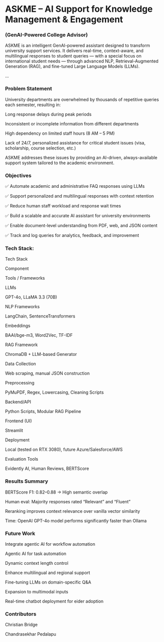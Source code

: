 # ASKME – AI Support for Knowledge Management & Engagement
### (GenAI-Powered College Advisor)

ASKME is an intelligent GenAI-powered assistant designed to transform university support services. It delivers real-time, context-aware, and multilingual responses to student queries — with a special focus on international student needs — through advanced NLP, Retrieval-Augmented Generation (RAG), and fine-tuned Large Language Models (LLMs).

... 

### Problem Statement

University departments are overwhelmed by thousands of repetitive queries each semester, resulting in:

Long response delays during peak periods

Inconsistent or incomplete information from different departments

High dependency on limited staff hours (8 AM – 5 PM)

Lack of 24/7, personalized assistance for critical student issues (visa, scholarship, course selection, etc.)

ASKME addresses these issues by providing an AI-driven, always-available support system tailored to the academic environment.  

### Objectives

✅ Automate academic and administrative FAQ responses using LLMs

✅ Support personalized and multilingual responses with context retention

✅ Reduce human staff workload and response wait times

✅ Build a scalable and accurate AI assistant for university environments

✅ Enable document-level understanding from PDF, web, and JSON content

✅ Track and log queries for analytics, feedback, and improvement

### Tech Stack: 

Tech Stack

Component

Tools / Frameworks

LLMs

GPT-4o, LLaMA 3.3 (70B)

NLP Frameworks

LangChain, SentenceTransformers

Embeddings

BAAI/bge-m3, Word2Vec, TF-IDF

RAG Framework

ChromaDB + LLM-based Generator

Data Collection

Web scraping, manual JSON construction

Preprocessing

PyMuPDF, Regex, Lowercasing, Cleaning Scripts

Backend/API

Python Scripts, Modular RAG Pipeline

Frontend (UI)

Streamlit

Deployment

Local (tested on RTX 3080), future Azure/Salesforce/AWS

Evaluation Tools

Evidently AI, Human Reviews, BERTScore

### Results Summary
BERTScore F1: 0.82–0.88 → High semantic overlap

Human eval: Majority responses rated “Relevant” and “Fluent”

Reranking improves context relevance over vanilla vector similarity

Time: OpenAI GPT-4o model performs significantly faster than Ollama

### Future Work
Integrate agentic AI for workflow automation

Agentic AI for task automation

Dynamic context length control

Enhance multilingual and regional support

Fine-tuning LLMs on domain-specific Q&A

Expansion to multimodal inputs

Real-time chatbot deployment for eider adoption



### Contributors
Christian Bridge

Chandrasekhar Pedalapu